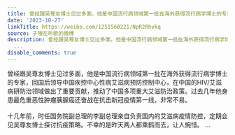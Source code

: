 ```yaml
---
title: 曾经跟吴尊友博士见过多面，他是中国流行病领域第一批在海外获得流行病学博士的专家，回国后领导中国疾控中心性病艾滋病预防控制中心，在中国的HIV/艾滋病研防治...
date: '2023-10-27'
linkTitle: https://weibo.com/1251560221/NpR2Rhvkq
source: 子陵在听歌的微博
description: 曾经跟吴尊友博士见过多面，他是中国流行病领域第一批在海外获得流行病学博士的专家，回国后领导中国疾控中心性病艾滋病预防控制中心，在中国的HIV/艾滋病研防治领域做出了重要贡献，推动了中国多项重大艾滋防治政策。过去几年他身患最危重恶性肿瘤胰腺癌还奋战在抗击新冠疫情第一线，非常不易。<br><br>十几年前，时任国务院副总理的李副总理亲自负责国内的艾滋病疫情防控，定期会见吴尊友博士探讨抗疫策略。不幸的是昨天两人都乘鹤而去，让人惋惜。
  ...
disable_comments: true
---
```

曾经跟吴尊友博士见过多面，他是中国流行病领域第一批在海外获得流行病学博士的专家，回国后领导中国疾控中心性病艾滋病预防控制中心，在中国的HIV/艾滋病研防治领域做出了重要贡献，推动了中国多项重大艾滋防治政策。过去几年他身患最危重恶性肿瘤胰腺癌还奋战在抗击新冠疫情第一线，非常不易。<br><br>十几年前，时任国务院副总理的李副总理亲自负责国内的艾滋病疫情防控，定期会见吴尊友博士探讨抗疫策略。不幸的是昨天两人都乘鹤而去，让人惋惜。 ...
